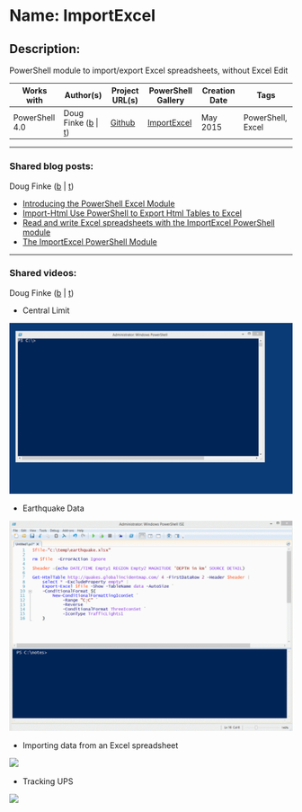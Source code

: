 # Name: ImportExcel

## Description:
PowerShell module to import/export Excel spreadsheets, without Excel Edit

| Works with | Author(s) | Project URL(s) | PowerShell Gallery | Creation Date | Tags |
|------------|--------|-------------------|--------------------|---------------|------|
| PowerShell 4.0 | Doug Finke ([b](https://dfinke.github.io/) \| [t](https://twitter.com/dfinke)) | [Github](https://github.com/dfinke/ImportExcel) | [ImportExcel](https://www.powershellgallery.com/packages/ImportExcel) | May 2015 | PowerShell, Excel |

____

### Shared blog posts:
Doug Finke ([b](https://dfinke.github.io/) | [t](https://twitter.com/dfinke))
* [Introducing the PowerShell Excel Module](https://blogs.technet.microsoft.com/heyscriptingguy/2015/11/25/introducing-the-powershell-excel-module-2/)
* [Import-Html Use PowerShell to Export Html Tables to Excel](https://dfinke.github.io/2016/import-html-use-powershell-to-export-html-tables-to-excel/)
* [Read and write Excel spreadsheets with the ImportExcel PowerShell module](https://4sysops.com/archives/read-and-write-excel-spreadsheets-with-the-importexcel-powershell-module/)
* [The ImportExcel PowerShell Module](https://www.altitude365.com/2016/01/08/importexcel-powershell/)
____

### Shared videos:
Doug Finke ([b](https://dfinke.github.io/) | [t](https://twitter.com/dfinke))

* Central Limit

![](https://raw.githubusercontent.com/dfinke/GifCam/master/CentralLimit.gif)

* Earthquake Data

![](https://raw.githubusercontent.com/dfinke/GifCam/master/GetEarthquakeData.gif)

* Importing data from an Excel spreadsheet

![](https://raw.githubusercontent.com/dfinke/ImportExcel/master/images/TryImportExcel.gif)

* Tracking UPS

![](https://raw.githubusercontent.com/dfinke/ImportExcel/master/images/Tracking.gif)